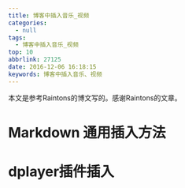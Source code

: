 ```yaml
---
title: 博客中插入音乐_视频
categories:
  - null
tags:
  - 博客中插入音乐_视频
top: 10
abbrlink: 27125
date: 2016-12-06 16:18:15
keywords: 博客中插入音乐、视频
---
```


本文是参考Raintons的博文写的。感谢Raintons的文章。

# Markdown 通用插入方法







# dplayer插件插入


